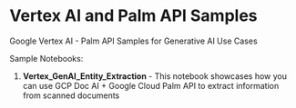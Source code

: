 # Vertex AI and Palm API Samples
Google Vertex AI - Palm API Samples for Generative AI Use Cases

Sample Notebooks:
1. **Vertex_GenAI_Entity_Extraction** - This notebook showcases how you can use GCP Doc AI + Google Cloud Palm API to extract information from scanned documents
